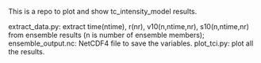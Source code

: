 This is a repo to plot and show tc_intensity_model results.

extract_data.py: extract time(ntime), r(nr), v10(n,ntime,nr), s10(n,ntime,nr) from ensemble results (n is number of ensemble members);
ensemble_output.nc: NetCDF4 file to save the variables.
plot_tci.py: plot all the results.
